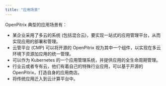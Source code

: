```yaml
---
title: "应用场景"
---
```


OpenPitrix 典型的应用场景有：

* 某企业采用了多云的系统 (包括混合云)，要实现一站式的应用管理平台，从而实现应用的部署和管理。
* 云管平台 (CMP) 可以将开源的 OpenPitrix 视为其中一个组件，以实现在多云环境下资源加应用的统一管理。
* 可以作为 Kubernetes 的一个应用管理系统，并提供应用的全生命周期管理。
* 行业云或者专有云，他们有着自己的特殊行业应用，可以基于开源的 OpenPitrix，打造自身的应用商店。
* 将传统应用迁入到云计算平台中。